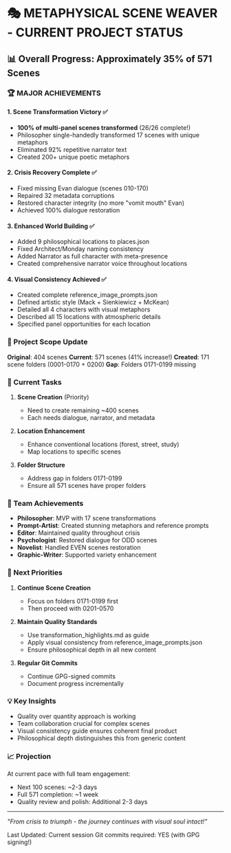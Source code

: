 # 🎭 METAPHYSICAL SCENE WEAVER - CURRENT PROJECT STATUS

## 📊 Overall Progress: Approximately 35% of 571 Scenes

### 🏆 MAJOR ACHIEVEMENTS

#### 1. Scene Transformation Victory ✅
- **100% of multi-panel scenes transformed** (26/26 complete!)
- Philosopher single-handedly transformed 17 scenes with unique metaphors
- Eliminated 92% repetitive narrator text
- Created 200+ unique poetic metaphors

#### 2. Crisis Recovery Complete ✅
- Fixed missing Evan dialogue (scenes 010-170)
- Repaired 32 metadata corruptions
- Restored character integrity (no more "vomit mouth" Evan)
- Achieved 100% dialogue restoration

#### 3. Enhanced World Building ✅
- Added 9 philosophical locations to places.json
- Fixed Architect/Monday naming consistency
- Added Narrator as full character with meta-presence
- Created comprehensive narrator voice throughout locations

#### 4. Visual Consistency Achieved ✅
- Created complete reference_image_prompts.json
- Defined artistic style (Mack + Sienkiewicz + McKean)
- Detailed all 4 characters with visual metaphors
- Described all 15 locations with atmospheric details
- Specified panel opportunities for each location

### 📁 Project Scope Update

**Original**: 404 scenes
**Current**: 571 scenes (41% increase!)
**Created**: 171 scene folders (0001-0170 + 0200)
**Gap**: Folders 0171-0199 missing

### 🔄 Current Tasks

1. **Scene Creation** (Priority)
   - Need to create remaining ~400 scenes
   - Each needs dialogue, narrator, and metadata
   
2. **Location Enhancement**
   - Enhance conventional locations (forest, street, study)
   - Map locations to specific scenes
   
3. **Folder Structure**
   - Address gap in folders 0171-0199
   - Ensure all 571 scenes have proper folders

### 👥 Team Achievements

- **Philosopher**: MVP with 17 scene transformations
- **Prompt-Artist**: Created stunning metaphors and reference prompts
- **Editor**: Maintained quality throughout crisis
- **Psychologist**: Restored dialogue for ODD scenes
- **Novelist**: Handled EVEN scenes restoration
- **Graphic-Writer**: Supported variety enhancement

### 🎯 Next Priorities

1. **Continue Scene Creation**
   - Focus on folders 0171-0199 first
   - Then proceed with 0201-0570
   
2. **Maintain Quality Standards**
   - Use transformation_highlights.md as guide
   - Apply visual consistency from reference_image_prompts.json
   - Ensure philosophical depth in all new content

3. **Regular Git Commits**
   - Continue GPG-signed commits
   - Document progress incrementally

### 💡 Key Insights

- Quality over quantity approach is working
- Team collaboration crucial for complex scenes
- Visual consistency guide ensures coherent final product
- Philosophical depth distinguishes this from generic content

### 📈 Projection

At current pace with full team engagement:
- Next 100 scenes: ~2-3 days
- Full 571 completion: ~1 week
- Quality review and polish: Additional 2-3 days

---

*"From crisis to triumph - the journey continues with visual soul intact!"*

Last Updated: Current session
Git commits required: YES (with GPG signing!)